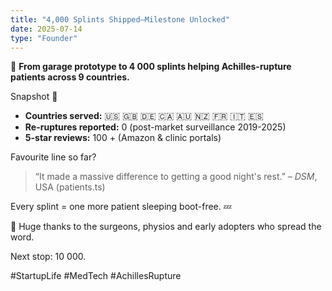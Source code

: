 ```yaml
---
title: "4,000 Splints Shipped—Milestone Unlocked"
date: 2025-07-14
type: "Founder"
---
```


🎉 **From garage prototype to 4 000 splints helping Achilles-rupture patients across 9 countries.**

Snapshot 📸
- **Countries served:** 🇺🇸 🇬🇧 🇩🇪 🇨🇦 🇦🇺 🇳🇿 🇫🇷 🇮🇹 🇪🇸
- **Re-ruptures reported:** 0 (post-market surveillance 2019-2025)
- **5-star reviews:** 100 + (Amazon & clinic portals)

Favourite line so far?
> “It made a massive difference to getting a good night's rest.” – *DSM*, USA (patients.ts)

Every splint = one more patient sleeping boot-free. 💤

🙏 Huge thanks to the surgeons, physios and early adopters who spread the word.

Next stop: 10 000.

#StartupLife #MedTech #AchillesRupture